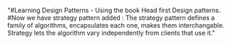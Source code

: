 "#Learning Design Patterns - Using the book Head first Design patterns.
#Now we have strategy pattern added : The strategy pattern defines a family of algorithms, encapsulates each one, makes them interchangable. Strategy lets the algorithm vary independently from clients that use it." 
